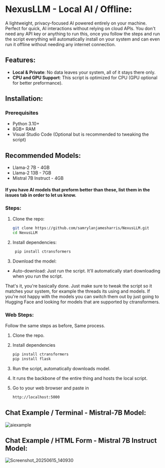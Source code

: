 # NexusLLM - Local AI / Offline:

A lightweight, privacy-focused AI powered entirely on your machine. Perfect for quick, AI interactions without relying on cloud APIs. You don't need any API key or anything to run this, once you follow the steps and run the script everything will automatically install on your system and can even run it offline without needing any internet connection. 

## Features:
- **Local & Private**: No data leaves your system, all of it stays there only. 
- **CPU and GPU Support**: This script is optimized for CPU (GPU optional for better preformance).

## Installation:
### Prerequisites
- Python 3.10+  
- 8GB+ RAM
- Visual Studio Code (Optional but is recommended to tweaking the script)

## Recommended Models:
- Llama-2 7B - 4GB
- Llama-2 13B - 7GB
- Mistral 7B Instruct - 4GB

#### If you have AI models that preform better than these, list them in the issues tab in order to let us know.

### Steps:
1. Clone the repo:  
   ```bash
   git clone https://github.com/samrylanjamesharris/NexusLLM.git
   cd NexusLLM
   
2. Install dependencies:

   ```bash
    pip install ctransformers

3. Download the model:
- Auto-download: Just run the script. It'll automatically start downloading when you run the script.

That's it, you're basically done.
Just make sure to tweak the script so it matches your system, for example the threads its using and models. If you're not happy with the models you can switch them out by just going to Hugging Face and looking for models that are supported by ctransformers.

### Web Steps:
Follow the same steps as before, Same process.
1. Clone the repo.
2. Install dependencies

   ```bash
   pip install ctransformers
   pip install flask
   
4. Run the script, automatically downloads model.
5. It runs the backbone of the entire thing and hosts the local script.
6. Go to your web browser and paste in
   ```bash
   http://localhost:5000

## Chat Example / Terminal - Mistral-7B Model:
![aiexample](https://github.com/user-attachments/assets/9f636660-9884-472e-88c6-5f107bc1ee1c)

## Chat Example / HTML Form - Mistral 7B Instruct Model:
![Screenshot_20250615_140930](https://github.com/user-attachments/assets/04a36b2a-2783-46f8-af23-b094aa17b24c)




